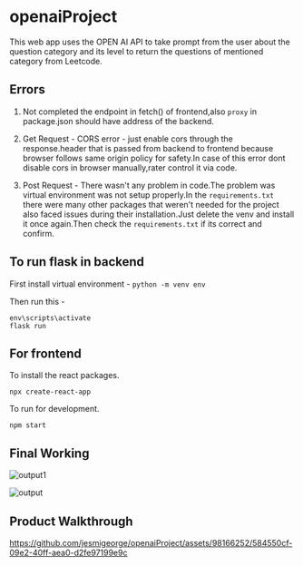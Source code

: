 # openaiProject
This web app uses the OPEN AI API to take prompt from the user about the question category and its level to return the questions of mentioned category from Leetcode.
## Errors

1. Not completed the endpoint in fetch() of frontend,also ```proxy``` in package.json should have address of the backend.

2. Get Request - CORS error - just enable cors through the response.header that is passed from backend to frontend because browser follows same origin policy for safety.In case of this error dont disable cors in browser manually,rater control it via code.

3. Post Request - There wasn't any problem in code.The problem was virtual environment was not setup properly.In the ```requirements.txt``` there were many other packages that weren't needed for the project also faced issues during their installation.Just delete the venv and install it once again.Then check the ```requirements.txt``` if its correct and confirm.
 
 ## To run flask in backend
 
 First install virtual environment - ``` python -m venv env ```

Then run this -
```
env\scripts\activate
flask run
```

## For frontend

To install the react packages.

``` npx create-react-app ```

To run for development.

``` npm start ```

## Final Working

![output1](https://github.com/jesmigeorge/openaiProject/assets/98166252/515b14cb-a53a-476b-8c54-b50e3a4c1cd3)

![output](https://github.com/jesmigeorge/openaiProject/assets/98166252/c2626539-52e6-4131-af81-ffddec7a75df)

##  Product Walkthrough



https://github.com/jesmigeorge/openaiProject/assets/98166252/584550cf-09e2-40ff-aea0-d2fe97199e9c


